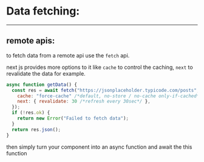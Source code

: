 # Data fetching:

---

## remote apis:

to fetch data from a remote api use the `fetch` api.

next js provides more options to it like `cache` to control the caching, `next` to revalidate the data for example.

```javascript
async function getData() {
  const res = await fetch("https://jsonplaceholder.typicode.com/posts", {
    cache: "force-cache" /*default, no-store / no-cache only-if-cached*/,
    next: { revalidate: 30 /*refresh every 30sec*/ },
  });
  if (!res.ok) {
    return new Error("Failed to fetch data");
  }
  return res.json();
}
```

then simply turn your component into an async function and await the this function
